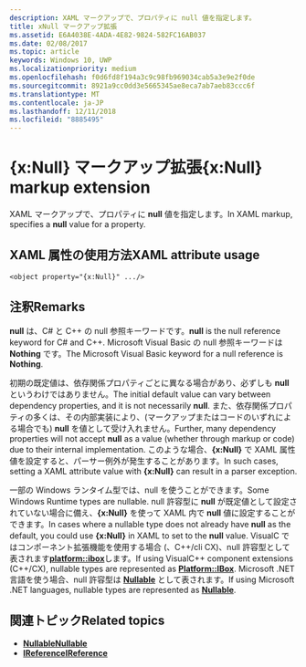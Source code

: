 ```yaml
---
description: XAML マークアップで、プロパティに null 値を指定します。
title: xNull マークアップ拡張
ms.assetid: E6A4038E-4ADA-4E82-9824-582FC16AB037
ms.date: 02/08/2017
ms.topic: article
keywords: Windows 10, UWP
ms.localizationpriority: medium
ms.openlocfilehash: f0d6fd8f194a3c9c98fb969034cab5a3e9e2f0de
ms.sourcegitcommit: 8921a9cc0dd3e5665345ae8eca7ab7aeb83ccc6f
ms.translationtype: MT
ms.contentlocale: ja-JP
ms.lasthandoff: 12/11/2018
ms.locfileid: "8885495"
---
```

# <a name="xnull-markup-extension"></a><span data-ttu-id="e8060-104">{x:Null} マークアップ拡張</span><span class="sxs-lookup"><span data-stu-id="e8060-104">{x:Null} markup extension</span></span>


<span data-ttu-id="e8060-105">XAML マークアップで、プロパティに **null** 値を指定します。</span><span class="sxs-lookup"><span data-stu-id="e8060-105">In XAML markup, specifies a **null** value for a property.</span></span>

## <a name="xaml-attribute-usage"></a><span data-ttu-id="e8060-106">XAML 属性の使用方法</span><span class="sxs-lookup"><span data-stu-id="e8060-106">XAML attribute usage</span></span>

``` syntax
<object property="{x:Null}" .../>
```

## <a name="remarks"></a><span data-ttu-id="e8060-107">注釈</span><span class="sxs-lookup"><span data-stu-id="e8060-107">Remarks</span></span>

<span data-ttu-id="e8060-108">**null** は、C# と C++ の null 参照キーワードです。</span><span class="sxs-lookup"><span data-stu-id="e8060-108">**null** is the null reference keyword for C# and C++.</span></span> <span data-ttu-id="e8060-109">Microsoft Visual Basic の null 参照キーワードは **Nothing** です。</span><span class="sxs-lookup"><span data-stu-id="e8060-109">The Microsoft Visual Basic keyword for a null reference is **Nothing**.</span></span>

<span data-ttu-id="e8060-110">初期の既定値は、依存関係プロパティごとに異なる場合があり、必ずしも **null** というわけではありません。</span><span class="sxs-lookup"><span data-stu-id="e8060-110">The initial default value can vary between dependency properties, and it is not necessarily **null**.</span></span> <span data-ttu-id="e8060-111">また、依存関係プロパティの多くは、その内部実装により、(マークアップまたはコードのいずれによる場合でも) **null** を値として受け入れません。</span><span class="sxs-lookup"><span data-stu-id="e8060-111">Further, many dependency properties will not accept **null** as a value (whether through markup or code) due to their internal implementation.</span></span> <span data-ttu-id="e8060-112">このような場合、**{x:Null}** で XAML 属性値を設定すると、パーサー例外が発生することがあります。</span><span class="sxs-lookup"><span data-stu-id="e8060-112">In such cases, setting a XAML attribute value with **{x:Null}** can result in a parser exception.</span></span>

<span data-ttu-id="e8060-113">一部の Windows ランタイム型では、null を使うことができます。</span><span class="sxs-lookup"><span data-stu-id="e8060-113">Some Windows Runtime types are nullable.</span></span> <span data-ttu-id="e8060-114">null 許容型に **null** が既定値として設定されていない場合に備え、**{x:Null}** を使って XAML 内で **null** 値に設定することができます。</span><span class="sxs-lookup"><span data-stu-id="e8060-114">In cases where a nullable type does not already have **null** as the default, you could use **{x:Null}** in XAML to set to the **null** value.</span></span> <span data-ttu-id="e8060-115">VisualC ではコンポーネント拡張機能を使用する場合 (、C++/cli CX)、null 許容型として表されます[**platform::ibox<T>**](https://msdn.microsoft.com/library/windows/apps/xaml/jj606120.aspx)します。</span><span class="sxs-lookup"><span data-stu-id="e8060-115">If using VisualC++ component extensions (C++/CX), nullable types are represented as [**Platform::IBox<T>**](https://msdn.microsoft.com/library/windows/apps/xaml/jj606120.aspx).</span></span> <span data-ttu-id="e8060-116">Microsoft .NET 言語を使う場合、null 許容型は [**Nullable<T>**](https://msdn.microsoft.com/library/windows/apps/xaml/b3h38hb0.aspx) として表されます。</span><span class="sxs-lookup"><span data-stu-id="e8060-116">If using Microsoft .NET languages, nullable types are represented as [**Nullable<T>**](https://msdn.microsoft.com/library/windows/apps/xaml/b3h38hb0.aspx).</span></span>

## <a name="related-topics"></a><span data-ttu-id="e8060-117">関連トピック</span><span class="sxs-lookup"><span data-stu-id="e8060-117">Related topics</span></span>

* [**<span data-ttu-id="e8060-118">Nullable</span><span class="sxs-lookup"><span data-stu-id="e8060-118">Nullable</span></span><T>**](https://msdn.microsoft.com/library/windows/apps/xaml/b3h38hb0.aspx)
* [**<span data-ttu-id="e8060-119">IReference</span><span class="sxs-lookup"><span data-stu-id="e8060-119">IReference</span></span><T>**](https://msdn.microsoft.com/library/windows/apps/br225864)
 

